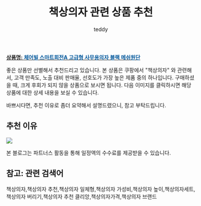 ﻿---
layout: post
title:  "책상의자 관련 상품 추천"
author: teddy
categories: [ 가구/인테리어 ]
tags: [책상의자,책상의자 추천,책상의자 일체형,책상의자 가성비,책상의자 높이,책상의자세트,책상의자 버리기,책상의자 추천 클리앙,책상의자가격,책상의자 브랜드]
image: https://static.coupangcdn.com/image/retail/images/2019/01/31/17/7/35498a9d-ecd0-410a-92b6-67c1f016c0aa.jpg 
description: "쿠팡에서 책상의자 관련 상품으로 가장 고객 선호도가 높은 제품 중 하나입니다."
---

<a href="https://link.coupang.com/re/AFFSDP?lptag=AF4928167&pageKey=182290040&itemId=522289901&vendorItemId=4350857748&traceid=V0-153-bc887f6c1e481ab6"><b>상품명: <font color='#01579B'>체어빌 스마트회전A 고급형 사무용의자 블랙 메쉬원단</font></b></a>

좋은 상품만 선별해서 추천드리고 있습니다.
본 상품은 쿠팡에서 "책상의자" 와 관련해서, 고객 만족도, 노출 대비 판매율, 선호도가 가장 높은 제품 중의 하나입니다.
구매하셨을 때, 크게 후회가 되지 않을 상품으로 보시면 됩니다. 
다음 이미지를 클릭하시면 해당 상품에 대한 상세 내용을 보실 수 있습니다.

바쁘시다면, 추천 이유로 좀더 요약해서 설명드렸으니, 참고 부탁드립니다.

## 추천 이유 

<a href="https://link.coupang.com/re/AFFSDP?lptag=AF4928167&pageKey=182290040&itemId=522289901&vendorItemId=4350857748&traceid=V0-153-bc887f6c1e481ab6"><img src="https://thumbnail6.coupangcdn.com/thumbnails/remote/q89/image/retail/images/2019/02/01/14/2/39e9b7aa-eb3c-47b0-9933-0978b56d213d.jpg"></a> 

본 블로그는 파트너스 활동을 통해 일정액의 수수료를 제공받을 수 있습니다.

## 참고: 관련 검색어    
책상의자,책상의자 추천,책상의자 일체형,책상의자 가성비,책상의자 높이,책상의자세트,책상의자 버리기,책상의자 추천 클리앙,책상의자가격,책상의자 브랜드